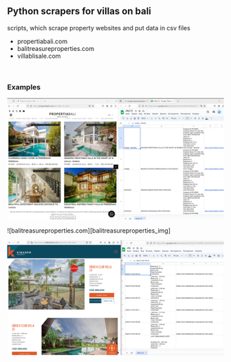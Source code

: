 ## Python scrapers for villas on bali 

scripts, which scrape property websites and put data in csv files

* propertiabali.com
* balitreasureproperties.com
* villablisale.com 

<br>  


### Examples
![propertiabali.com][propertiabali_img]

![balitreasureproperties.com][balitreasureproperties_img]

![villablisale.com][villablisale_img]

[villablisale_img]: https://github.com/aabdy/scraping/blob/2198d46c41c7e6871449e1eddd17a25e50bdb297/Screenshot%20from%202024-05-24%2000-24-02.png
[propertiabali_img]: https://github.com/aabdy/scraping/blob/cfea18caead75df3799b3253b9e38d03f0a345d6/Screenshot%20property-a-bali.png
